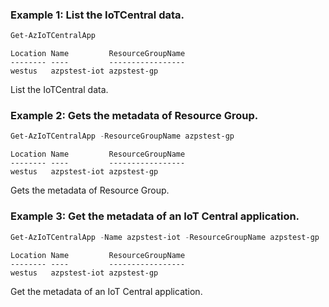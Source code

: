 ### Example 1: List the IoTCentral data.
```powershell
Get-AzIoTCentralApp
```

```output
Location Name         ResourceGroupName
-------- ----         -----------------
westus   azpstest-iot azpstest-gp
```

List the IoTCentral data.

### Example 2: Gets the metadata of Resource Group.
```powershell
Get-AzIoTCentralApp -ResourceGroupName azpstest-gp
```

```output
Location Name         ResourceGroupName
-------- ----         -----------------
westus   azpstest-iot azpstest-gp
```

Gets the metadata of Resource Group.

### Example 3: Get the metadata of an IoT Central application.
```powershell
Get-AzIoTCentralApp -Name azpstest-iot -ResourceGroupName azpstest-gp
```

```output
Location Name         ResourceGroupName
-------- ----         -----------------
westus   azpstest-iot azpstest-gp
```

Get the metadata of an IoT Central application.